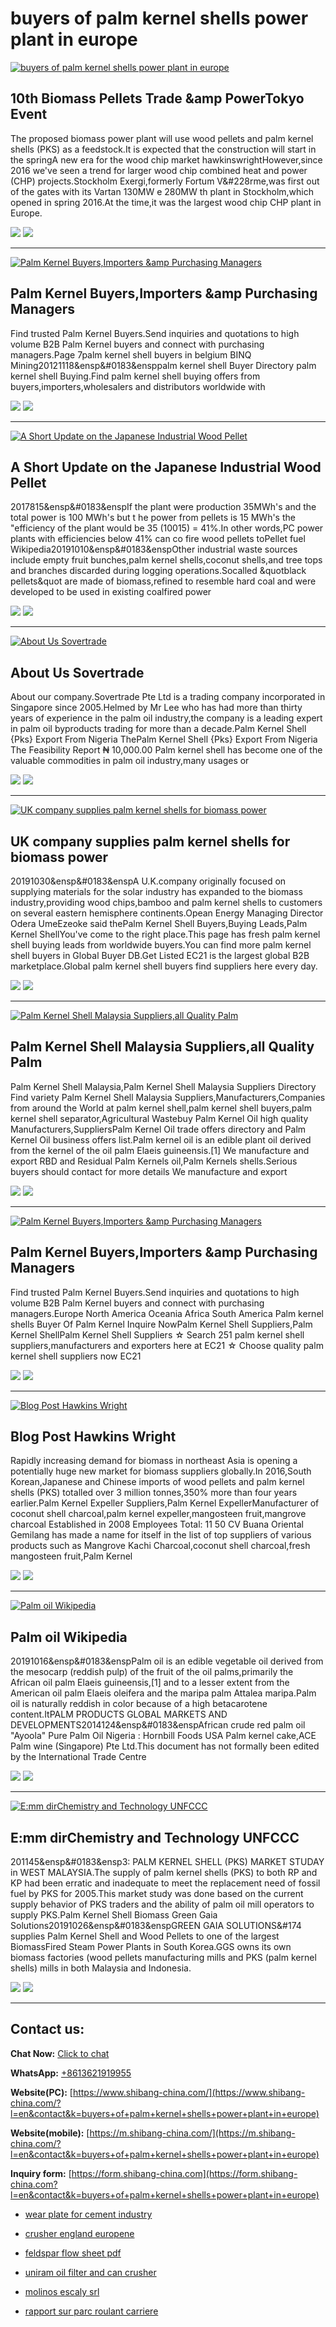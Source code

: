 # buyers of palm kernel shells power plant in europe

<a href="https://swt.shibang-china.com/?l=en&img&k=buyers+of+palm+kernel+shells+power+plant+in+europe" target="_blank">![buyers of palm kernel shells power plant in europe](http://static.shibang-china.com/all-800x300/1196.jpg)</a>

## 10th Biomass Pellets Trade &amp PowerTokyo Event
The proposed biomass power plant will use wood pellets and palm kernel shells (PKS) as a feedstock.It is expected that the construction will start in the springA new era for the wood chip market hawkinswrightHowever,since 2016 we've seen a trend for larger wood chip combined heat and power (CHP) projects.Stockholm Exergi,formerly Fortum V&#228rme,was first out of the gates with its Vartan 130MW e 280MW th plant in Stockholm,which opened in spring 2016.At the time,it was the largest wood chip CHP plant in Europe.


<a href="https://whatsapp.shibangsoft.com/WhatsApp.php" target="_blank" title="WhatsApp">![](http://static.shibang-china.com/icon/whatsapp.png)</a> <a href="https://swt.shibang-china.com/?l=en&icon&k=buyers+of+palm+kernel+shells+power+plant+in+europe" target="_blank">![](http://static.shibang-china.com/icon/chat-en.png)</a>

---

<a href="https://swt.shibang-china.com/?l=en&img&k=buyers+of+palm+kernel+shells+power+plant+in+europe" target="_blank">![Palm Kernel Buyers,Importers &amp Purchasing Managers](http://static.shibang-china.com/all-800x300/990.jpg)</a>

## Palm Kernel Buyers,Importers &amp Purchasing Managers
Find trusted Palm Kernel Buyers.Send inquiries and quotations to high volume B2B Palm Kernel buyers and connect with purchasing managers.Page 7palm kernel shell buyers in belgium BINQ Mining20121118&ensp&#0183&ensppalm kernel shell Buyer Directory palm kernel shell Buying.Find palm kernel shell buying offers from buyers,importers,wholesalers and distributors worldwide with


<a href="https://whatsapp.shibangsoft.com/WhatsApp.php" target="_blank" title="WhatsApp">![](http://static.shibang-china.com/icon/whatsapp.png)</a> <a href="https://swt.shibang-china.com/?l=en&icon&k=buyers+of+palm+kernel+shells+power+plant+in+europe" target="_blank">![](http://static.shibang-china.com/icon/chat-en.png)</a>

---

<a href="https://swt.shibang-china.com/?l=en&img&k=buyers+of+palm+kernel+shells+power+plant+in+europe" target="_blank">![A Short Update on the Japanese Industrial Wood Pellet](http://static.shibang-china.com/all-800x300/797.jpg)</a>

## A Short Update on the Japanese Industrial Wood Pellet
2017815&ensp&#0183&enspIf the plant were production 35MWh's and the total power is 100 MWh's but t he power from pellets is 15 MWh's the "efficiency of the plant would be 35 (10015) = 41%.In other words,PC power plants with efficiencies below 41% can co fire wood pellets toPellet fuel Wikipedia20191010&ensp&#0183&enspOther industrial waste sources include empty fruit bunches,palm kernel shells,coconut shells,and tree tops and branches discarded during logging operations.Socalled &quotblack pellets&quot are made of biomass,refined to resemble hard coal and were developed to be used in existing coalfired power


<a href="https://whatsapp.shibangsoft.com/WhatsApp.php" target="_blank" title="WhatsApp">![](http://static.shibang-china.com/icon/whatsapp.png)</a> <a href="https://swt.shibang-china.com/?l=en&icon&k=buyers+of+palm+kernel+shells+power+plant+in+europe" target="_blank">![](http://static.shibang-china.com/icon/chat-en.png)</a>

---

<a href="https://swt.shibang-china.com/?l=en&img&k=buyers+of+palm+kernel+shells+power+plant+in+europe" target="_blank">![About Us Sovertrade](http://static.shibang-china.com/all-800x300/1520.jpg)</a>

## About Us Sovertrade
About our company.Sovertrade Pte Ltd is a trading company incorporated in Singapore since 2005.Helmed by Mr Lee who has had more than thirty years of experience in the palm oil industry,the company is a leading expert in palm oil byproducts trading for more than a decade.Palm Kernel Shell {Pks} Export From Nigeria ThePalm Kernel Shell {Pks} Export From Nigeria The Feasibility Report ₦ 10,000.00 Palm kernel shell has become one of the valuable commodities in palm oil industry,many usages or


<a href="https://whatsapp.shibangsoft.com/WhatsApp.php" target="_blank" title="WhatsApp">![](http://static.shibang-china.com/icon/whatsapp.png)</a> <a href="https://swt.shibang-china.com/?l=en&icon&k=buyers+of+palm+kernel+shells+power+plant+in+europe" target="_blank">![](http://static.shibang-china.com/icon/chat-en.png)</a>

---

<a href="https://swt.shibang-china.com/?l=en&img&k=buyers+of+palm+kernel+shells+power+plant+in+europe" target="_blank">![UK company supplies palm kernel shells for biomass power](http://static.shibang-china.com/all-800x300/639.jpg)</a>

## UK company supplies palm kernel shells for biomass power
20191030&ensp&#0183&enspA U.K.company originally focused on supplying materials for the solar industry has expanded to the biomass industry,providing wood chips,bamboo and palm kernel shells to customers on several eastern hemisphere continents.Opean Energy Managing Director Odera UmeEzeoke said thePalm Kernel Shell Buyers,Buying Leads,Palm Kernel ShellYou've come to the right place.This page has fresh palm kernel shell buying leads from worldwide buyers.You can find more palm kernel shell buyers in Global Buyer DB.Get Listed EC21 is the largest global B2B marketplace.Global palm kernel shell buyers find suppliers here every day.


<a href="https://whatsapp.shibangsoft.com/WhatsApp.php" target="_blank" title="WhatsApp">![](http://static.shibang-china.com/icon/whatsapp.png)</a> <a href="https://swt.shibang-china.com/?l=en&icon&k=buyers+of+palm+kernel+shells+power+plant+in+europe" target="_blank">![](http://static.shibang-china.com/icon/chat-en.png)</a>

---

<a href="https://swt.shibang-china.com/?l=en&img&k=buyers+of+palm+kernel+shells+power+plant+in+europe" target="_blank">![Palm Kernel Shell Malaysia Suppliers,all Quality Palm](http://static.shibang-china.com/all-800x300/1095.jpg)</a>

## Palm Kernel Shell Malaysia Suppliers,all Quality Palm
Palm Kernel Shell Malaysia,Palm Kernel Shell Malaysia Suppliers Directory Find variety Palm Kernel Shell Malaysia Suppliers,Manufacturers,Companies from around the World at palm kernel shell,palm kernel shell buyers,palm kernel shell separator,Agricultural Wastebuy Palm Kernel Oil high quality Manufacturers,SuppliersPalm Kernel Oil trade offers directory and Palm Kernel Oil business offers list.Palm kernel oil is an edible plant oil derived from the kernel of the oil palm Elaeis guineensis.[1] We manufacture and export RBD and Residual Palm Kernels oil,Palm Kernels shells.Serious buyers should contact for more details We manufacture and export


<a href="https://whatsapp.shibangsoft.com/WhatsApp.php" target="_blank" title="WhatsApp">![](http://static.shibang-china.com/icon/whatsapp.png)</a> <a href="https://swt.shibang-china.com/?l=en&icon&k=buyers+of+palm+kernel+shells+power+plant+in+europe" target="_blank">![](http://static.shibang-china.com/icon/chat-en.png)</a>

---

<a href="https://swt.shibang-china.com/?l=en&img&k=buyers+of+palm+kernel+shells+power+plant+in+europe" target="_blank">![Palm Kernel Buyers,Importers &amp Purchasing Managers](http://static.shibang-china.com/all-800x300/465.jpg)</a>

## Palm Kernel Buyers,Importers &amp Purchasing Managers
Find trusted Palm Kernel Buyers.Send inquiries and quotations to high volume B2B Palm Kernel buyers and connect with purchasing managers.Europe North America Oceania Africa South America Palm kernel shells Buyer Of Palm Kernel Inquire NowPalm Kernel Shell Suppliers,Palm Kernel ShellPalm Kernel Shell Suppliers ☆ Search 251 palm kernel shell suppliers,manufacturers and exporters here at EC21 ☆ Choose quality palm kernel shell suppliers now EC21


<a href="https://whatsapp.shibangsoft.com/WhatsApp.php" target="_blank" title="WhatsApp">![](http://static.shibang-china.com/icon/whatsapp.png)</a> <a href="https://swt.shibang-china.com/?l=en&icon&k=buyers+of+palm+kernel+shells+power+plant+in+europe" target="_blank">![](http://static.shibang-china.com/icon/chat-en.png)</a>

---

<a href="https://swt.shibang-china.com/?l=en&img&k=buyers+of+palm+kernel+shells+power+plant+in+europe" target="_blank">![Blog Post Hawkins Wright](http://static.shibang-china.com/all-800x300/501.jpg)</a>

## Blog Post Hawkins Wright
Rapidly increasing demand for biomass in northeast Asia is opening a potentially huge new market for biomass suppliers globally.In 2016,South Korean,Japanese and Chinese imports of wood pellets and palm kernel shells (PKS) totalled over 3 million tonnes,350% more than four years earlier.Palm Kernel Expeller Suppliers,Palm Kernel ExpellerManufacturer of coconut shell charcoal,palm kernel expeller,mangosteen fruit,mangrove charcoal Established in 2008 Employees Total: 11 50 CV Buana Oriental Gemilang has made a name for itself in the list of top suppliers of various products such as Mangrove Kachi Charcoal,coconut shell charcoal,fresh mangosteen fruit,Palm Kernel


<a href="https://whatsapp.shibangsoft.com/WhatsApp.php" target="_blank" title="WhatsApp">![](http://static.shibang-china.com/icon/whatsapp.png)</a> <a href="https://swt.shibang-china.com/?l=en&icon&k=buyers+of+palm+kernel+shells+power+plant+in+europe" target="_blank">![](http://static.shibang-china.com/icon/chat-en.png)</a>

---

<a href="https://swt.shibang-china.com/?l=en&img&k=buyers+of+palm+kernel+shells+power+plant+in+europe" target="_blank">![Palm oil Wikipedia](http://static.shibang-china.com/all-800x300/1049.jpg)</a>

## Palm oil Wikipedia
20191016&ensp&#0183&enspPalm oil is an edible vegetable oil derived from the mesocarp (reddish pulp) of the fruit of the oil palms,primarily the African oil palm Elaeis guineensis,[1] and to a lesser extent from the American oil palm Elaeis oleifera and the maripa palm Attalea maripa.Palm oil is naturally reddish in color because of a high betacarotene content.ItPALM PRODUCTS GLOBAL MARKETS AND DEVELOPMENTS2014124&ensp&#0183&enspAfrican crude red palm oil "Ayoola" Pure Palm Oil Nigeria : Hornbill Foods USA Palm kernel cake,ACE Palm wine (Singapore) Pte Ltd.This document has not formally been edited by the International Trade Centre


<a href="https://whatsapp.shibangsoft.com/WhatsApp.php" target="_blank" title="WhatsApp">![](http://static.shibang-china.com/icon/whatsapp.png)</a> <a href="https://swt.shibang-china.com/?l=en&icon&k=buyers+of+palm+kernel+shells+power+plant+in+europe" target="_blank">![](http://static.shibang-china.com/icon/chat-en.png)</a>

---

<a href="https://swt.shibang-china.com/?l=en&img&k=buyers+of+palm+kernel+shells+power+plant+in+europe" target="_blank">![E:mm dirChemistry and Technology UNFCCC](http://static.shibang-china.com/all-800x300/1467.jpg)</a>

## E:mm dirChemistry and Technology UNFCCC
201145&ensp&#0183&ensp3: PALM KERNEL SHELL (PKS) MARKET STUDAY in WEST MALAYSIA.The supply of palm kernel shells (PKS) to both RP and KP had been erratic and inadequate to meet the replacement need of fossil fuel by PKS for 2005.This market study was done based on the current supply behavior of PKS traders and the ability of palm oil mill operators to supply PKS.Palm Kernel Shell Biomass Green Gaia Solutions20191026&ensp&#0183&enspGREEN GAIA SOLUTIONS&#174 supplies Palm Kernel Shell and Wood Pellets to one of the largest BiomassFired Steam Power Plants in South Korea.GGS owns its own biomass factories (wood pellets manufacturing mills and PKS (palm kernel shells) mills in both Malaysia and Indonesia.


<a href="https://whatsapp.shibangsoft.com/WhatsApp.php" target="_blank" title="WhatsApp">![](http://static.shibang-china.com/icon/whatsapp.png)</a> <a href="https://swt.shibang-china.com/?l=en&icon&k=buyers+of+palm+kernel+shells+power+plant+in+europe" target="_blank">![](http://static.shibang-china.com/icon/chat-en.png)</a>

---
## Contact us:

**Chat Now:** [Click to chat](https://swt.shibang-china.com?l=en&contact&k=buyers+of+palm+kernel+shells+power+plant+in+europe)

**WhatsApp:**  [+8613621919955](https://whatsapp.shibangsoft.com/WhatsApp.php)

**Website(PC):** [https://www.shibang-china.com/](https://www.shibang-china.com/?l=en&contact&k=buyers+of+palm+kernel+shells+power+plant+in+europe)

**Website(mobile):** [https://m.shibang-china.com/](https://m.shibang-china.com/?l=en&contact&k=buyers+of+palm+kernel+shells+power+plant+in+europe)

**Inquiry form:** [https://form.shibang-china.com](https://form.shibang-china.com?l=en&contact&k=buyers+of+palm+kernel+shells+power+plant+in+europe)

* [wear plate for cement industry](../122/wear%20plate%20for%20cement%20industry.md)

* [crusher england europene](../112/crusher%20england%20europene.md)

* [feldspar flow sheet pdf](../113/feldspar%20flow%20sheet%20pdf.md)

* [uniram oil filter and can crusher](../111/uniram%20oil%20filter%20and%20can%20crusher.md)

* [molinos escaly srl](../113/molinos%20escaly%20srl.md)

* [rapport sur parc roulant carriere](../123/rapport%20sur%20parc%20roulant%20carriere.md)